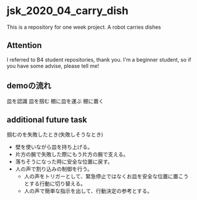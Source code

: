 # jsk_2020_04_carry_dish
This is a repository for one week project. A robot carries dishes
## Attention
I referred to B4 student repositories, thank you. I'm a beginner student, so if you have some advise, please tell me!

## demoの流れ
皿を認識
皿を掴む
棚に皿を運ぶ
棚に置く

## additional future task
掴むのを失敗したとき(失敗しそうなとき)
- 壁を使いながら皿を持ち上げる。
- 片方の腕で失敗した際にもう片方の腕で支える。
- 落ちそうになった時に安全な位置に戻す。
- 人の声で割り込みの制御を行う。
  - 人の声をトリガーとして、緊急停止ではなくお皿を安全な位置に置こうとする行動に切り替える。
  - 人の声で簡単な指示を出して、行動決定の参考とする。
